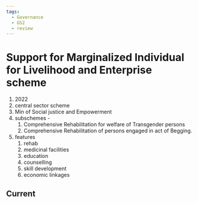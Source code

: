 ```yaml
---
tags:
  - Governance
  - GS2
  - review
---
```

# Support for Marginalized Individual for Livelihood and Enterprise scheme
1. 2022
2. central sector scheme
3. Min of Social justice and Empowerment
4. subschemes - 
	1. Comprehensive Rehabilitation for welfare of Transgender persons
	2. Comprehensive Rehabilitation of persons engaged in act of Begging.
5. features
	1. rehab
	2. medicinal facilities
	3. education
	4. counselling
	5. skill development
	6. economic linkages

## Current